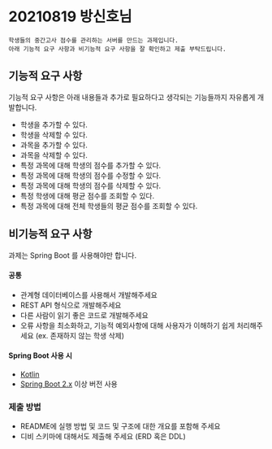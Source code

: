 # 20210819 방신호님

```
학생들의 중간고사 점수를 관리하는 서버를 만드는 과제입니다.
아래 기능적 요구 사항과 비기능적 요구 사항을 잘 확인하고 제출 부탁드립니다.
```

## 기능적 요구 사항

기능적 요구 사항은 아래 내용들과 추가로 필요하다고 생각되는 기능들까지 자유롭게 개발합니다.

* 학생을 추가할 수 있다.
* 학생을 삭제할 수 있다.
* 과목을 추가할 수 있다.
* 과목을 삭제할 수 있다.
* 특정 과목에 대해 학생의 점수를 추가할 수 있다.
* 특정 과목에 대해 학생의 점수를 수정할 수 있다.
* 특정 과목에 대해 학생의 점수를 삭제할 수 있다.
* 특정 학생에 대해 평균 점수를 조회할 수 있다.
* 특정 과목에 대해 전체 학생들의 평균 점수를 조회할 수 있다.

## 비기능적 요구 사항

과제는 Spring Boot 를 사용해야만 합니다.

#### 공통

* 관계형 데이터베이스를 사용해서 개발해주세요
* REST API 형식으로 개발해주세요
* 다른 사람이 읽기 좋은 코드로 개발해주세요
* 오류 사항을 최소화하고, 기능적 예외사항에 대해 사용자가 이해하기 쉽게 처리해주세요 (ex. 존재하지 않는 학생 삭제)

#### Spring Boot 사용 시

* [Kotlin](https://kotlinlang.org/) 
* [Spring Boot 2.x](https://spring.io/projects/spring-boot) 이상 버전 사용

### 제출 방법

* README에 실행 방법 및 코드 및 구조에 대한 개요를 포함해 주세요
* 디비 스키마에 대해서도 제출해 주세요 (ERD 혹은 DDL)
